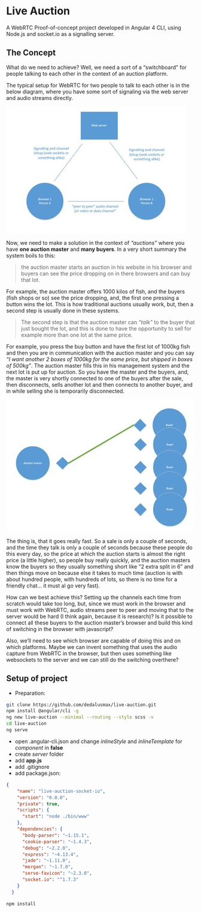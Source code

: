 # Live Auction
A WebRTC Proof-of-concept project developed in Angular 4 CLI, using Node.js and socket.io as a signalling server.

## The Concept

What do we need to achieve? Well, we need a sort of a “switchboard” for people talking to each other in the context of an auction platform. 

The typical setup for WebRTC for two people to talk to each other is in the below diagram, where you have some sort of signaling via the web server and audio streams directly. 

![alt text](https://github.com/dedalusmax/live-auction/blob/master/webrtc1.jpg)

Now, we need to make a solution in the context of *“auctions”* where you have **one auction master** and **many buyers**. In a very short summary the system boils to this: 

> the auction master starts an auction in his website in his browser and buyers can see the price dropping on in there browsers and can buy that lot. 

For example, the auction master offers 1000 kilos of fish, and the buyers (fish shops or so) see the price dropping, and, the first one pressing a button wins the lot. This is how traditional auctions usually work, but, then a second step is usually done in these systems.

> The second step is that the auction master can *“talk”* to the buyer that just bought the lot, and this is done to have the opportunity to sell for example more than one lot at the same price. 

For example, you press the buy button and have the first lot of 1000kg fish and then you are in communication with the auction master and you can say *“I want another 2 boxes of 1000kg for the same price, but shipped in boxes of 500kg”*. The auction master fills this in his management system and the next lot is put up for auction. So you have the master and the buyers, and, the master is very shortly connected to one of the buyers after the sale, then disconnects, sells another lot and then connects to another buyer, and in while selling she is temporarily disconnected.

![alt text](https://github.com/dedalusmax/live-auction/blob/master/webrtc2.jpg)

The thing is, that it goes really fast. So a sale is only a couple of seconds, and the time they talk is only a couple of seconds because these people do this every day, so the price at which the auction starts is almost the right price (a little higher), so people buy really quickly, and the auction masters know the buyers so they usually something short like “2 extra split in 6” and then things move on because else it takes to much time (auction is with about hundred people, with hundreds of lots, so there is no time for a friendly chat… it must al go very fast). 

How can we best achieve this? Setting up the channels each time from scratch would take too long, but, since we must work in the browser and must work with WebRTC, audio streams peer to peer and moving that to the server would be hard (I think again, because it is research)? Is it possible to connect all these buyers to the auction master’s browser and build this kind of switching in the browser with javascript? 

Also, we’ll need to see which browser are capable of doing this and on which platforms. Maybe we can invent something that uses the audio capture from WebRTC in the browser, but then uses something like websockets to the server and we can still do the switching overthere? 

## Setup of project

- Preparation:

```bash 
git clone https://github.com/dedalusmax/live-auction.git
npm install @angular/cli -g
ng new live-auction --minimal --routing --style scss -v 
cd live-auction
ng serve
```

- open .angular-cli.json and change *inlineStyle* and *inlineTemplate* for *component* in **false**
- create *server* folder
- add **app.js**
- add .gitignore
- add package.json:

```json
{
    "name": "live-auction-socket-io",
    "version": "0.0.0",
    "private": true,
    "scripts": {
      "start": "node ./bin/www"
    },
    "dependencies": {
      "body-parser": "~1.15.1",
      "cookie-parser": "~1.4.3",
      "debug": "~2.2.0",
      "express": "~4.13.4",
      "jade": "~1.11.0",
      "morgan": "~1.7.0",
      "serve-favicon": "~2.3.0",
      "socket.io": "^1.7.3"
    }
  }
```

```bash
npm install
```


